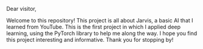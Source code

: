 Dear visitor,

Welcome to this repository! 
This project is all about Jarvis, a basic AI that I learned from YouTube. 
This is the first project in which I applied deep learning, using the PyTorch library to help me along the way. 
I hope you find this project interesting and informative. 
Thank you for stopping by!
